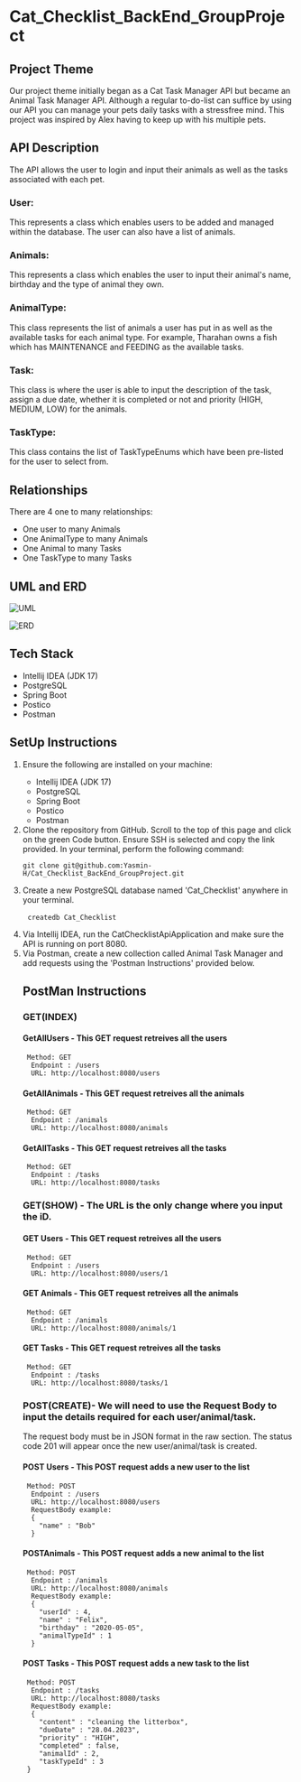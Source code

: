 # Cat_Checklist_BackEnd_GroupProject

## Project Theme

Our project theme initially began as a Cat Task Manager API but became an Animal Task Manager API. Although a regular to-do-list can suffice by using our
API you can manage your pets daily tasks with a stressfree mind. This project was inspired by Alex having to keep up with his multiple pets.

## API Description

The API allows the user to login and input their animals as well as the tasks associated with each pet.  

### User:
This represents a class which enables users to be added and managed within the database. The user can also have a list of animals.

### Animals:
This represents a class which enables the user to input their animal's name, birthday and the type of animal they own.

### AnimalType: 
This class represents the list of animals a user has put in as well as the available tasks for each animal type. 
For example, Tharahan owns a fish which has MAINTENANCE and FEEDING as the available tasks. 

### Task:
This class is where the user is able to input the description of the task, assign a due date, whether it is completed or not and priority (HIGH, MEDIUM, LOW)
for the animals.

### TaskType: 
This class contains the list of TaskTypeEnums which have been pre-listed for the user to select from.

## Relationships
There are 4 one to many relationships:
- One user to many Animals
- One AnimalType to many Animals
- One Animal to many Tasks
- One TaskType to many Tasks

## UML and ERD
![UML](https://user-images.githubusercontent.com/126498385/234849711-ce070932-bb02-4236-960c-da685652c6f8.png)

![ERD](https://user-images.githubusercontent.com/126498385/234849953-0981fac0-65b0-426d-830a-0cea8afb75f6.png)

## Tech Stack
<ul>
<li>Intellij IDEA (JDK 17)</li>
<li>PostgreSQL</li>
<li>Spring Boot</li>
<li>Postico</li>
<li>Postman</li>
</ul>

## SetUp Instructions 
<ol>
<li>Ensure the following are installed on your machine:</li>
<ul>
<li>Intellij IDEA (JDK 17)</li>
<li>PostgreSQL</li>
<li>Spring Boot</li>
<li>Postico</li>
<li>Postman</li>
</ul>

<li> Clone the repository from GitHub. Scroll to the top of this page and click on the green Code button. Ensure SSH is selected and copy the link provided. In your terminal, perform the following command:
  <pre><code>git clone git@github.com:Yasmin-H/Cat_Checklist_BackEnd_GroupProject.git</code></pre> </li>

<li> Create a new PostgreSQL database named 'Cat_Checklist' anywhere in your terminal.</li>
  <pre> <code>createdb Cat_Checklist </code></pre>

<li> Via Intellij IDEA, run the CatChecklistApiApplication and make sure the API is running on port 8080.</li>

<li> Via Postman, create a new collection called Animal Task Manager and add requests using the 'Postman Instructions' provided below.</li>
  
 ## PostMan Instructions 
 ### GET(INDEX)
 #### GetAllUsers - This GET request retreives all the users
  <pre><code> Method: GET
  Endpoint : /users
  URL: http://localhost:8080/users</code></pre>
  
  #### GetAllAnimals - This GET request retreives all the animals
  <pre><code> Method: GET
  Endpoint : /animals
  URL: http://localhost:8080/animals</code></pre>
 
   
 #### GetAllTasks - This GET request retreives all the tasks
  <pre><code> Method: GET
  Endpoint : /tasks
  URL: http://localhost:8080/tasks </code></pre>
  
  
  ### GET(SHOW) - The URL is the only change where you input the iD.
 #### GET Users - This GET request retreives all the users
  <pre><code> Method: GET
  Endpoint : /users
  URL: http://localhost:8080/users/1</code></pre>
  
  #### GET Animals - This GET request retreives all the animals
  <pre><code> Method: GET
  Endpoint : /animals
  URL: http://localhost:8080/animals/1</code></pre>
 
   
 #### GET Tasks - This GET request retreives all the tasks
  <pre><code> Method: GET
  Endpoint : /tasks
  URL: http://localhost:8080/tasks/1 </code></pre>
  
  
  ### POST(CREATE)- We will need to use the Request Body to input the details required for each user/animal/task.
  The request body must be in JSON format in the raw section. The status code 201 will appear once the new user/animal/task is created.
 
  #### POST Users - This POST request adds a new user to the list
  <pre><code> Method: POST
  Endpoint : /users
  URL: http://localhost:8080/users
  RequestBody example: 
  {
    "name" : "Bob"
  }                   </code></pre>
  
  
  #### POSTAnimals - This POST request adds a new animal to the list
  <pre><code> Method: POST
  Endpoint : /animals
  URL: http://localhost:8080/animals
  RequestBody example: 
  {
    "userId" : 4,
    "name" : "Felix",
    "birthday" : "2020-05-05",
    "animalTypeId" : 1
  }                    </code></pre>
 
   
  #### POST Tasks - This POST request adds a new task to the list
  <pre><code> Method: POST
  Endpoint : /tasks
  URL: http://localhost:8080/tasks 
  RequestBody example:
  {
    "content" : "cleaning the litterbox",
    "dueDate" : "28.04.2023",
    "priority" : "HIGH",
    "completed" : false,
    "animalId" : 2,
    "taskTypeId" : 3
 }                   </code></pre>
  
  
  
  
  
  
  
  
  







